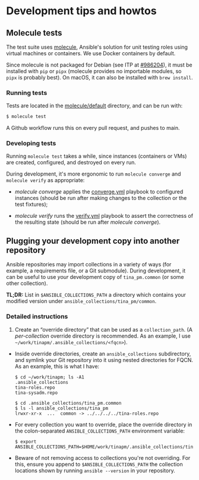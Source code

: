 # Development tips and howtos

## Molecule tests

The test suite uses [molecule], Ansible's solution for unit testing roles
using virtual machines or containers. We use Docker containers by default.

Since molecule is not packaged for Debian (see ITP at [#986204]), it must be
installed with `pip` or `pipx` (molecule provides no importable modules, so
`pipx` is probably best). On macOS, it can also be installed with `brew
install`.

[molecule]: https://ansible.readthedocs.io/projects/molecule/
[#986204]: https://bugs.debian.org/cgi-bin/bugreport.cgi?bug=986204


### Running tests

Tests are located in the [molecule/default] directory, and can be run with:

```sh
$ molecule test
```

A Github workflow runs this on every pull request, and pushes to main.

[molecule/default]: molecule/default


### Developing tests

Running `molecule test` takes a while, since instances (containers or VMs) are
created, configured, and destroyed on every run.

During development, it's more ergonomic to run `molecule converge` and
`molecule verify` as appropriate:

  - _molecule converge_ applies the [converge.yml] playbook to configured
    instances (should be run after making changes to the collection or the
    test fixtures);

  - _molecule verify_ runs the [verify.yml] playbook to assert the correctness
    of the resulting state (should be run after _molecule converge_).

[converge.yml]: molecule/default/converge.yml
[verify.yml]: molecule/default/verify.yml



## Plugging your development copy into another repository

Ansible repositories may import collections in a variety of ways (for example,
a requirements file, or a Git submodule). During development, it can be useful
to use _your_ development copy of `tina_pm.common` (or some other collection).

**TL;DR:** List in `$ANSIBLE_COLLECTIONS_PATH` a directory which contains
your modified version under `ansible_collections/tina_pm/common`.

### Detailed instructions

1.  Create an “override directory” that can be used as a
    `collection_path`. (A _per-collection_ override directory is recommended.
    As an example, I use `~/work/tinapm/.ansible_collections/<fqcn>`).

  - Inside override directories, create an `ansible_collections` subdirectory,
    and symlink your Git repository into it using nested directories for FQCN.
    As an example, this is what I have:

        $ cd ~/work/tinapm; ls -A1
        .ansible_collections
        tina-roles.repo
        tina-sysadm.repo

        $ cd .ansible_collections/tina_pm.common
        $ ls -l ansible_collections/tina_pm
        lrwxr-xr-x  ...  common -> ../../../../tina-roles.repo

   - For every collection you want to override, place the override directory
     in the colon-separated `ANSIBLE_COLLECTIONS_PATH` environment variable:

         $ export ANSIBLE_COLLECTIONS_PATH=$HOME/work/tinapm/.ansible_collections/tina_pm.common

   - Beware of not removing access to collections you're not overriding. For
     this, ensure you append to `$ANSIBLE_COLLECTIONS_PATH` the collection
     locations shown by running `ansible --version` in your repository.
